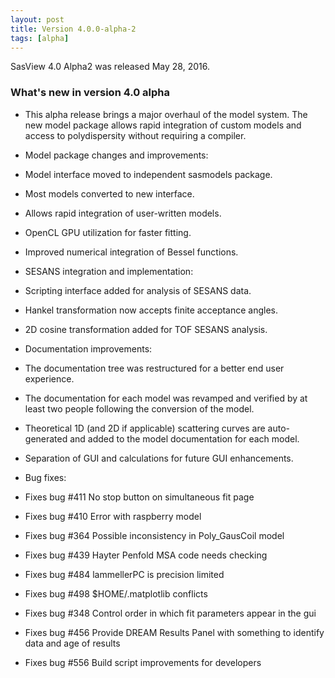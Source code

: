 ```yaml
---
layout: post
title: Version 4.0.0-alpha-2
tags: [alpha]
---
```


SasView 4.0 Alpha2 was released May 28, 2016.

### What's new in version 4.0 alpha

*   This alpha release brings a major overhaul of the model system. The new model package allows rapid integration of custom models and access to polydispersity without requiring a compiler.
  
*   Model package changes and improvements:

*   Model interface moved to independent sasmodels package.
*   Most models converted to new interface.
*   Allows rapid integration of user-written models.
*   OpenCL GPU utilization for faster fitting.
*   Improved numerical integration of Bessel functions.

*   SESANS integration and implementation:

*   Scripting interface added for analysis of SESANS data.
*   Hankel transformation now accepts finite acceptance angles.
*   2D cosine transformation added for TOF SESANS analysis.

*   Documentation improvements:

*   The documentation tree was restructured for a better end user experience.
*   The documentation for each model was revamped and verified by at least two people following the conversion of the model.
*   Theoretical 1D (and 2D if applicable) scattering curves are auto-generated and added to the model documentation for each model.

*   Separation of GUI and calculations for future GUI enhancements.
*   Bug fixes:

*   Fixes bug #411 No stop button on simultaneous fit page
*   Fixes bug #410 Error with raspberry model
*   Fixes bug #364 Possible inconsistency in Poly\_GausCoil model
*   Fixes bug #439 Hayter Penfold MSA code needs checking
*   Fixes bug #484 lammellerPC is precision limited
*   Fixes bug #498 $HOME/.matplotlib conflicts
*   Fixes bug #348 Control order in which fit parameters appear in the gui
*   Fixes bug #456 Provide DREAM Results Panel with something to identify data and age of results
*   Fixes bug #556 Build script improvements for developers
